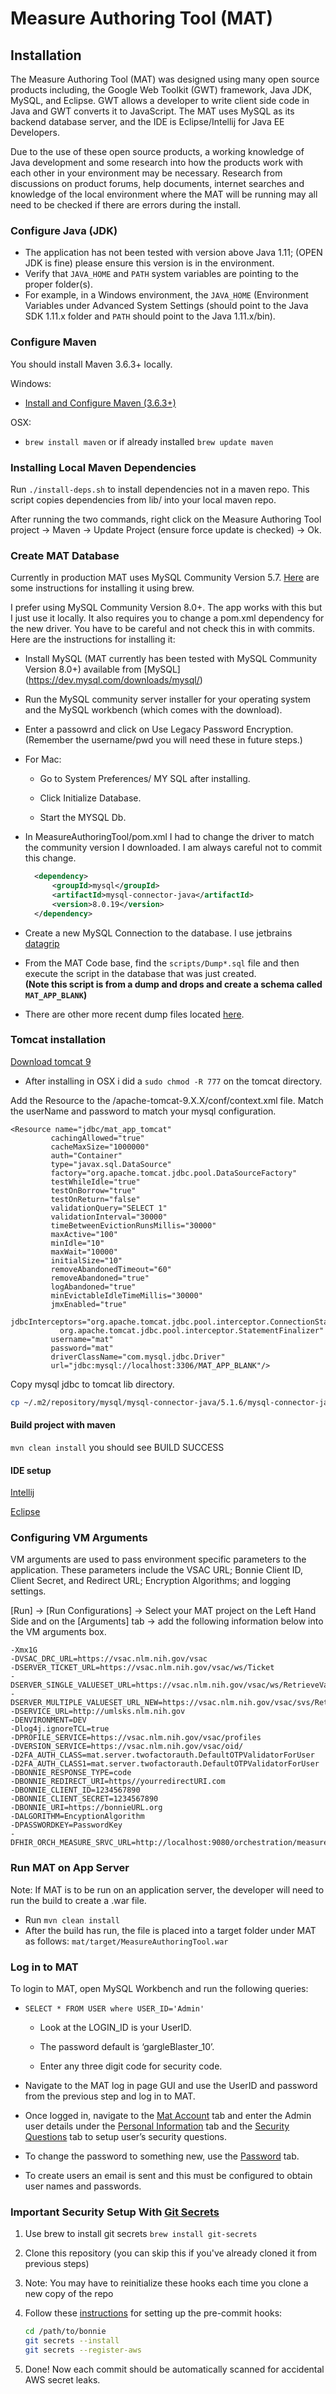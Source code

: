 # Measure Authoring Tool (MAT)

## Installation
The Measure Authoring Tool (MAT) was designed using many open source products including, the Google Web Toolkit (GWT) 
framework, Java JDK, MySQL, and Eclipse. GWT allows a developer to write client side code in Java and GWT converts 
it to JavaScript. The MAT uses MySQL as its backend database server, and the IDE is Eclipse/Intellij for Java EE Developers.

Due to the use of these open source products, a working knowledge of Java development and some research into how 
the products work with each other in your environment may be necessary. Research from discussions on product forums, 
help documents, internet searches and knowledge of the local environment where the MAT will be running may all need to 
be checked if there are errors during the install.

### Configure Java (JDK)
*   The application has not been tested with version above Java 1.11; (OPEN JDK is fine) please ensure this version is in the environment.
*   Verify that `JAVA_HOME` and `PATH` system variables are pointing to the proper folder(s).
*   For example, in a Windows environment, the `JAVA_HOME` (Environment Variables under Advanced System Settings (should point to the Java SDK 1.11.x folder and `PATH` should point to the Java 1.11.x/bin).

### Configure Maven
You should install Maven 3.6.3+ locally.

Windows:
*   [Install and Configure Maven (3.6.3+)](https://maven.apache.org/install.html)

OSX: 
*   `brew install maven` or if already installed  `brew update maven`

### Installing Local Maven Dependencies
Run `./install-deps.sh` to install dependencies not in a maven repo. This script copies dependencies from lib/ into
your local maven repo.

After running the two commands, right click on the Measure Authoring Tool project -> Maven -> Update Project
(ensure force update is checked) -> Ok.

### Create MAT Database
Currently in production MAT uses MySQL Community Version 5.7.
[Here](https://gist.github.com/operatino/392614486ce4421063b9dece4dfe6c21) are some instructions for installing it using brew.

I prefer using MySQL Community Version 8.0+. The app works with this but I just use it locally. It also requires
you to change a pom.xml dependency for the new driver. You have to be careful and not check this in with commits.
Here are the instructions for installing it:
*   Install MySQL (MAT currently has been tested with MySQL Community Version 8.0+) available from [MySQL] (https://dev.mysql.com/downloads/mysql/)

*   Run the MySQL community server installer for your operating system and the MySQL workbench (which comes with the download).

*   Enter a passowrd and click on Use Legacy Password Encryption. (Remember the username/pwd you will need these in future steps.)

*   For Mac:
    *   Go to System Preferences/ MY SQL after installing.
    
    *   Click Initialize Database.
    
    *   Start the MYSQL Db.
    
*   In MeasureAuthoringTool/pom.xml I had to change the driver to match the community version I downloaded. I am always careful not to commit this change.

    ```xml
      <dependency>
          <groupId>mysql</groupId>
          <artifactId>mysql-connector-java</artifactId>
          <version>8.0.19</version>
      </dependency>
    ```      

*   Create a new MySQL Connection to the database. I use jetbrains [datagrip](https://www.jetbrains.com/datagrip/)

*   From the MAT Code base, find the `scripts/Dump*.sql` file and then execute the script in the database that was just created. <br> **(Note this script is from a dump and drops and create a schema called  `MAT_APP_BLANK`)**

*   There are other more recent dump files located [here](https://drive.google.com/drive/u/0/folders/1x0WhhIM9WIwCzXtmm46iF6wjXeVui5ct). 

### Tomcat installation

[Download tomcat 9](https://tomcat.apache.org/download-90.cgi)
*   After installing in OSX i did a `sudo chmod -R 777` on the tomcat directory.

Add the Resource to the /apache-tomcat-9.X.X/conf/context.xml file. Match the userName and password to match your mysql 
configuration.

```text
<Resource name="jdbc/mat_app_tomcat"
         cachingAllowed="true"
         cacheMaxSize="1000000"
         auth="Container"
         type="javax.sql.DataSource"
         factory="org.apache.tomcat.jdbc.pool.DataSourceFactory"
         testWhileIdle="true"
         testOnBorrow="true"
         testOnReturn="false"
         validationQuery="SELECT 1"
         validationInterval="30000"
         timeBetweenEvictionRunsMillis="30000"
         maxActive="100"
         minIdle="10"
         maxWait="10000"
         initialSize="10"
         removeAbandonedTimeout="60"
         removeAbandoned="true"
         logAbandoned="true"
         minEvictableIdleTimeMillis="30000"
         jmxEnabled="true"
         jdbcInterceptors="org.apache.tomcat.jdbc.pool.interceptor.ConnectionState;
           org.apache.tomcat.jdbc.pool.interceptor.StatementFinalizer"
         username="mat"
         password="mat"
         driverClassName="com.mysql.jdbc.Driver"
         url="jdbc:mysql://localhost:3306/MAT_APP_BLANK"/>
```

Copy mysql jdbc to tomcat lib directory.
```bash
cp ~/.m2/repository/mysql/mysql-connector-java/5.1.6/mysql-connector-java-5.1.6.jar /apache-tomcat-9.X.X/lib
```
#### Build project with maven

 `mvn clean install` you should see BUILD SUCCESS
 
 #### IDE setup
 
 [Intellij](README_IDEA.md)
 
 [Eclipse](ComingSoon)
 
 ### Configuring VM Arguments
 
 VM arguments are used to pass environment specific parameters to the application. These parameters include the VSAC URL; Bonnie Client ID, Client Secret, and Redirect URL; Encryption Algorithms; and logging settings.
 
 [Run] -> [Run Configurations] -> Select your MAT project on the Left Hand Side and on the [Arguments] tab -> add the following information below into the VM arguments box.
 ```text
 -Xmx1G 
 -DVSAC_DRC_URL=https://vsac.nlm.nih.gov/vsac
 -DSERVER_TICKET_URL=https://vsac.nlm.nih.gov/vsac/ws/Ticket
 -DSERVER_SINGLE_VALUESET_URL=https://vsac.nlm.nih.gov/vsac/ws/RetrieveValueSet? 
 -DSERVER_MULTIPLE_VALUESET_URL_NEW=https://vsac.nlm.nih.gov/vsac/svs/RetrieveMultipleValueSets? 
 -DSERVICE_URL=http://umlsks.nlm.nih.gov 
 -DENVIRONMENT=DEV 
 -Dlog4j.ignoreTCL=true 
 -DPROFILE_SERVICE=https://vsac.nlm.nih.gov/vsac/profiles 
 -DVERSION_SERVICE=https://vsac.nlm.nih.gov/vsac/oid/ 
 -D2FA_AUTH_CLASS=mat.server.twofactorauth.DefaultOTPValidatorForUser 
 -D2FA_AUTH_CLASS1=mat.server.twofactorauth.DefaultOTPValidatorForUser 
 -DBONNIE_RESPONSE_TYPE=code 
 -DBONNIE_REDIRECT_URI=https//yourredirectURI.com 
 -DBONNIE_CLIENT_ID=1234567890 
 -DBONNIE_CLIENT_SECRET=1234567890
 -DBONNIE_URI=https://bonnieURL.org 
 -DALGORITHM=EncyptionAlgorithm 
 -DPASSWORDKEY=PasswordKey 
 -DFHIR_ORCH_MEASURE_SRVC_URL=http://localhost:9080/orchestration/measure
 ```
 
 ### Run MAT on App Server
 Note: If MAT is to be run on an application server, the developer will need to run the build to create a .war file.

*   Run `mvn clean install`
*   After the build has run, the file is placed into a target folder under MAT as follows: `mat/target/MeasureAuthoringTool.war`

### Log in to MAT
To login to MAT, open MySQL Workbench and run the following queries:
*   `SELECT * FROM USER where USER_ID='Admin'` 
    *   Look at the LOGIN_ID is your UserID. 

    *   The password default is ‘gargleBlaster_10’. 

    *   Enter any three digit code for security code.   

*   Navigate to the MAT log in page GUI and use the UserID and password from the previous step and log in to MAT.

*   Once logged in, navigate to the [Mat Account]() tab and enter the Admin user details under the [Personal Information]() tab and the [Security Questions]() tab to setup user’s security questions.

*   To change the password to something new, use the [Password]() tab.

*   To create users an email is sent and this must be configured to obtain user names and passwords.

### Important Security Setup With [Git Secrets](https://github.com/awslabs/git-secrets)
1.  Use brew to install git secrets `brew install git-secrets`

2.  Clone this repository (you can skip this if you've already cloned it from previous steps)

3.  Note: You may have to reinitialize these hooks each time you clone a new copy of the repo

4.  Follow these [instructions](https://github.com/awslabs/git-secrets) for setting up the pre-commit hooks:

    ```bash
    cd /path/to/bonnie
    git secrets --install
    git secrets --register-aws
    ```

5.  Done! Now each commit should be automatically scanned for accidental AWS secret leaks.
